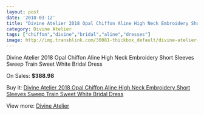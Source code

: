 ```yaml
---
layout: post
date: '2018-03-12'
title: "Divine Atelier 2018 Opal Chiffon Aline High Neck Embroidery Short Sleeves Sweep Train Sweet White Bridal Dress"
category: Divine Atelier
tags: ["chiffon","divine","bridal","aline","dresses"]
image: http://img.transblink.com/30081-thickbox_default/divine-atelier-2018-opal-chiffon-aline-high-neck-embroidery-short-sleeves-sweep-train-sweet-white-bridal-dress.jpg
---
```

Divine Atelier 2018 Opal Chiffon Aline High Neck Embroidery Short Sleeves Sweep Train Sweet White Bridal Dress

On Sales: **$388.98**
<a href="https://www.transblink.com/en/divine-atelier/10122-divine-atelier-2018-opal-chiffon-aline-high-neck-embroidery-short-sleeves-sweep-train-sweet-white-bridal-dress.html"><amp-img layout="responsive" width="600" height="600" src="//img.transblink.com/30081-thickbox_default/divine-atelier-2018-opal-chiffon-aline-high-neck-embroidery-short-sleeves-sweep-train-sweet-white-bridal-dress.jpg" alt="Divine Atelier 2018 Opal Chiffon Aline High Neck Embroidery Short Sleeves Sweep Train Sweet White Bridal Dress 0" /></a>
<a href="https://www.transblink.com/en/divine-atelier/10122-divine-atelier-2018-opal-chiffon-aline-high-neck-embroidery-short-sleeves-sweep-train-sweet-white-bridal-dress.html"><amp-img layout="responsive" width="600" height="600" src="//img.transblink.com/30084-thickbox_default/divine-atelier-2018-opal-chiffon-aline-high-neck-embroidery-short-sleeves-sweep-train-sweet-white-bridal-dress.jpg" alt="Divine Atelier 2018 Opal Chiffon Aline High Neck Embroidery Short Sleeves Sweep Train Sweet White Bridal Dress 1" /></a>
<a href="https://www.transblink.com/en/divine-atelier/10122-divine-atelier-2018-opal-chiffon-aline-high-neck-embroidery-short-sleeves-sweep-train-sweet-white-bridal-dress.html"><amp-img layout="responsive" width="600" height="600" src="//img.transblink.com/30083-thickbox_default/divine-atelier-2018-opal-chiffon-aline-high-neck-embroidery-short-sleeves-sweep-train-sweet-white-bridal-dress.jpg" alt="Divine Atelier 2018 Opal Chiffon Aline High Neck Embroidery Short Sleeves Sweep Train Sweet White Bridal Dress 2" /></a>
<a href="https://www.transblink.com/en/divine-atelier/10122-divine-atelier-2018-opal-chiffon-aline-high-neck-embroidery-short-sleeves-sweep-train-sweet-white-bridal-dress.html"><amp-img layout="responsive" width="600" height="600" src="//img.transblink.com/30082-thickbox_default/divine-atelier-2018-opal-chiffon-aline-high-neck-embroidery-short-sleeves-sweep-train-sweet-white-bridal-dress.jpg" alt="Divine Atelier 2018 Opal Chiffon Aline High Neck Embroidery Short Sleeves Sweep Train Sweet White Bridal Dress 3" /></a>

Buy it: [Divine Atelier 2018 Opal Chiffon Aline High Neck Embroidery Short Sleeves Sweep Train Sweet White Bridal Dress](https://www.transblink.com/en/divine-atelier/10122-divine-atelier-2018-opal-chiffon-aline-high-neck-embroidery-short-sleeves-sweep-train-sweet-white-bridal-dress.html "Divine Atelier 2018 Opal Chiffon Aline High Neck Embroidery Short Sleeves Sweep Train Sweet White Bridal Dress")

View more: [Divine Atelier](https://www.transblink.com/en/86-divine-atelier "Divine Atelier")